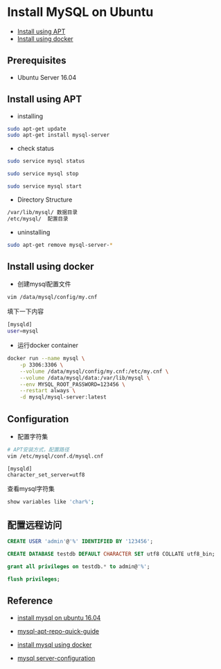 # Install MySQL on Ubuntu

- [Install using APT](#install-using-apt)
- [Install using docker](#install-using-docker)

## Prerequisites

- Ubuntu Server 16.04

## Install using APT

- installing

```bash
sudo apt-get update
sudo apt-get install mysql-server
```

- check status

```bash
sudo service mysql status

sudo service mysql stop

sudo service mysql start
```

- Directory Structure

```txt
/var/lib/mysql/ 数据目录
/etc/mysql/  配置目录
```

- uninstalling

```bash
sudo apt-get remove mysql-server-*
```

## Install using docker

- 创建mysql配置文件

```bash
vim /data/mysql/config/my.cnf
```

填下一下内容

```bash
[mysqld]
user=mysql
```

- 运行docker container

```bash
docker run --name mysql \
    -p 3306:3306 \
    --volume /data/mysql/config/my.cnf:/etc/my.cnf \
    --volume /data/mysql/data:/var/lib/mysql \
    --env MYSQL_ROOT_PASSWORD=123456 \
    --restart always \
    -d mysql/mysql-server:latest
```

## Configuration

- 配置字符集

```bash
# APT安装方式，配置路径
vim /etc/mysql/conf.d/mysql.cnf
```

```plaintext
[mysqld]
character_set_server=utf8
```

查看mysql字符集

```bash
show variables like 'char%';
```

## 配置远程访问

```sql
CREATE USER 'admin'@'%' IDENTIFIED BY '123456';

CREATE DATABASE testdb DEFAULT CHARACTER SET utf8 COLLATE utf8_bin;

grant all privileges on testdb.* to admin@'%';

flush privileges;
```

## Reference

- [install mysql on ubuntu 16.04](https://www.digitalocean.com/community/tutorials/how-to-install-mysql-on-ubuntu-16-04)

- [mysql-apt-repo-quick-guide](https://dev.mysql.com/doc/mysql-apt-repo-quick-guide/en/)

- [install mysql using docker](https://dev.mysql.com/doc/refman/5.7/en/docker-mysql-more-topics.html)

- [mysql server-configuration](https://dev.mysql.com/doc/refman/5.7/en/mysqld-option-tables.html)
